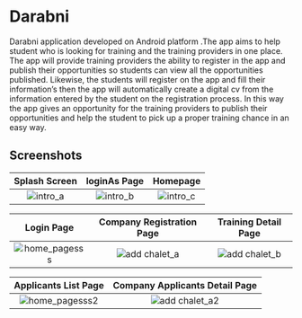 # Darabni

Darabni application developed on Android platform .The app aims to help student who is looking for training and the training providers in one place. The app will provide training providers the ability to register in the app and publish their opportunities so students can view all the opportunities published. Likewise, the students will register on the app and fill their information’s then the app will automatically create a digital cv from the information entered by the student on the registration process. In this way the app gives an opportunity for the training providers to publish their opportunities and help the student to pick up a proper training chance in an easy way.

## Screenshots
Splash Screen            |  loginAs Page |  Homepage
:-------------------------:|:-------------------------:|:-------------------------:
![intro_a](https://mostaql.hsoubcdn.com/uploads/521592-3l2tr-1564324489-5d3db2897dc1e.png)  | ![intro_b](https://mostaql.hsoubcdn.com/uploads/521592-df8wl-1564324489-5d3db289be253.png) | ![intro_c](https://mostaql.hsoubcdn.com/uploads/521592-ppcTw-1564324489-5d3db289ec9cd.png)

Login Page           |  Company Registration Page |   Training Detail Page
:-------------------------:|:-------------------------:|:-------------------------:
![home_pagesss](https://mostaql.hsoubcdn.com/uploads/521592-av7KK-1564324490-5d3db28a23501.png)  | ![add chalet_a](https://mostaql.hsoubcdn.com/uploads/521592-ljQjD-1564324490-5d3db28a52c24.png) | ![add chalet_b](https://mostaql.hsoubcdn.com/uploads/521592-MEjEA-1564324490-5d3db28a8960e.png)

Applicants List Page           |  Company Applicants Detail Page 
:-------------------------:|:-------------------------:
![home_pagesss2](https://mostaql.hsoubcdn.com/uploads/521592-SDiT8-1564324490-5d3db28ab42f8.png)  | ![add chalet_a2](https://mostaql.hsoubcdn.com/uploads/521592-oGtOy-1577547155-5e077593ae2ae.png)

